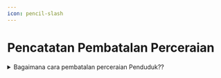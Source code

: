 ```yaml
---
icon: pencil-slash
---
```


# Pencatatan Pembatalan Perceraian

<details>

<summary>Bagaimana cara pembatalan perceraian Penduduk??</summary>

Berdasarkan:

1. Pasal 43 Undang-Undang No 23 Tahun 2006 diatur   &#x20;bahwa Pembatalan perceraian bagi Penduduk wajib   &#x20;dilaporkan oleh Penduduk kepada Instansi Pelaksana   &#x20;paling lambat 60 (enam puluh) hari setelah putusan   &#x20;pengadilan   &#x20;tentang   &#x20;pembatalan perceraian   &#x20;mempunyai kekuatan hukum tetap.
2. Pasal 44 Peraturan Presiden Nomor 96 Tahun 2018   &#x20;diatur bahwa pencatatan pembatalan perceraian   &#x20;dilakukan dengan memenuhi persyaratan berupa:
   1. fotokopi salinan putusan pengadilan yang telah      &#x20;mempunyai kekuatan hukum tetap;
   2. kutipan akta perceraian;
   3. KK; dan
   4. KTP-el

Disdukcapil Kabupaten/Kota atau UPT Disdukcapil&#x20;Kabupaten/Kota&#x20;dalam&#x20;pencatatan pembatalan perceraian:

1. memberikan catatan pinggir pada register akta   &#x20;perceraian, kutipan akta perceraian serta register   &#x20;akta perkawinan dan kutipan akta perkawinan;
2. mencabut kutipan akta perceraian;
3. menerbitkan   &#x20;surat keterangan pembatalan   &#x20;perceraian;
4. menyerahkan surat keterangan pembatalan   &#x20;perceraian kepada Pemohon; dan
5. menerbitkan kutipan kedua akta perkawinan yang   &#x20;telah diberi catatan pinggir sesuai dengan   &#x20;permohonan.

**Sumber Rujukan:**

* Pasal 48 ayat (4) Undang-Undang Nomor 23 Tahun  &#x20;2006 tentang Administrasi Kependudukan. ([link](https://peraturan.go.id/id/uu-no-23-tahun-2006))
* Pasal 44 Peraturan Presiden Nomor 96 Tahun 2018  &#x20;tentang Persyaratan dan Tata Cara Pendaftaran  &#x20;Penduduk dan Pencatatan Sipil. ([link](https://peraturan.go.id/id/perpres-no-96-tahun-2018))
* Pasal 60 Peraturan Menteri Dalam Negeri Nomor 108  &#x20;Tahun 2019 tentang Peraturan Pelaksanaan  &#x20;Peraturan Presiden Nomor 96 Tahun 2018 tentang  &#x20;Persyaratan dan Tata Cara Pendaftaran Penduduk dan Pencatatan Sipil. ([link](https://peraturan.go.id/id/permendagri-no-108-tahun-2019))
* Peraturan Menteri Dalam Negeri Nomor 109 Tahun  &#x20;2019 tentang Formulir dan Buku Yang Digunakan  &#x20;Dalam Administrasi Kependudukan. ([link](https://peraturan.go.id/id/permendagri-no-109-tahun-2019))

{% hint style="success" %}
Dibuat:  23 Juni 2025 10:00 WIB | Perubahan terakhir: 23 Juni 2025 10:00 WIB
{% endhint %}

</details>

